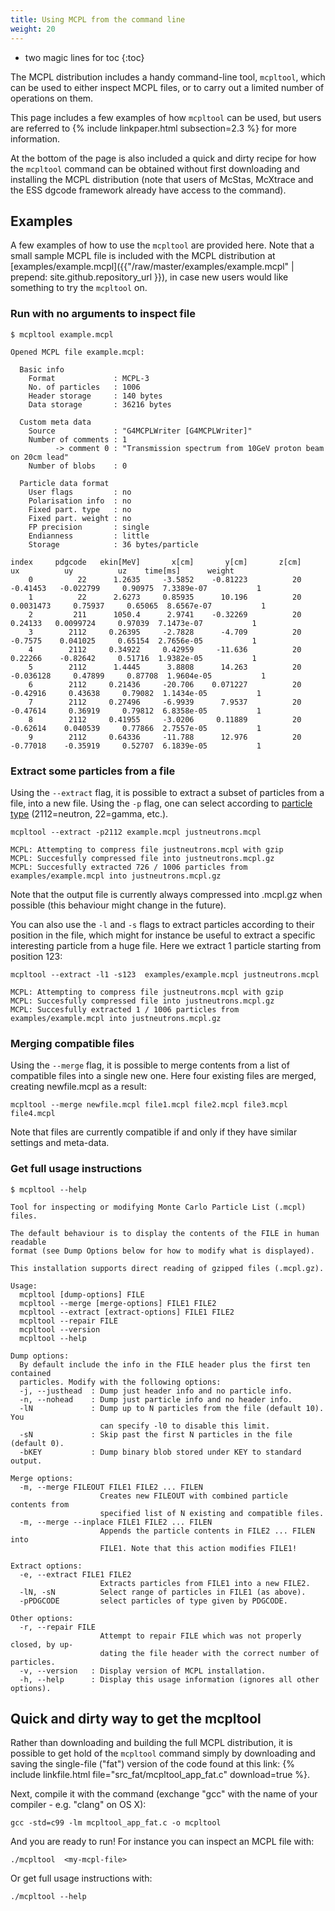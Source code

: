 ```yaml
---
title: Using MCPL from the command line
weight: 20
---
```


- two magic lines for toc
{:toc}

The MCPL distribution includes a handy command-line tool, `mcpltool`, which can
be used to either inspect MCPL files, or to carry out a
limited number of operations on them.

This page includes a few examples of how `mcpltool` can be used, but users are referred to
{% include linkpaper.html subsection=2.3 %} for more information.

At the bottom of the page is also included a quick and dirty recipe for how the `mcpltool` command can be obtained without first downloading and installing the MCPL distribution (note that users of McStas, McXtrace and the ESS dgcode framework already have access to the command).

## Examples

A few examples of how to use the `mcpltool` are provided here. Note that a small sample MCPL file is included with the MCPL distribution at [examples/example.mcpl]({{"/raw/master/examples/example.mcpl" | prepend: site.github.repository_url }}), in case new users would like something to try the `mcpltool` on.

### Run with no arguments to inspect file

```shell
$ mcpltool example.mcpl
```
```
Opened MCPL file example.mcpl:

  Basic info
    Format             : MCPL-3
    No. of particles   : 1006
    Header storage     : 140 bytes
    Data storage       : 36216 bytes

  Custom meta data
    Source             : "G4MCPLWriter [G4MCPLWriter]"
    Number of comments : 1
          -> comment 0 : "Transmission spectrum from 10GeV proton beam on 20cm lead"
    Number of blobs    : 0

  Particle data format
    User flags         : no
    Polarisation info  : no
    Fixed part. type   : no
    Fixed part. weight : no
    FP precision       : single
    Endianness         : little
    Storage            : 36 bytes/particle

index     pdgcode   ekin[MeV]       x[cm]       y[cm]       z[cm]          ux          uy          uz    time[ms]      weight
    0          22      1.2635     -3.5852    -0.81223          20    -0.41453   -0.022799     0.90975  7.3389e-07           1
    1          22      2.6273     0.85935      10.196          20   0.0031473     0.75937     0.65065  8.6567e-07           1
    2         211      1050.4      2.9741    -0.32269          20     0.24133   0.0099724     0.97039  7.1473e-07           1
    3        2112     0.26395     -2.7828      -4.709          20     -0.7575    0.041025     0.65154  2.7656e-05           1
    4        2112     0.34922     0.42959     -11.636          20     0.22266    -0.82642     0.51716  1.9382e-05           1
    5        2112      1.4445      3.8808      14.263          20   -0.036128     0.47899     0.87708  1.9604e-05           1
    6        2112     0.21436     -20.706    0.071227          20    -0.42916     0.43638     0.79082  1.1434e-05           1
    7        2112     0.27496     -6.9939      7.9537          20    -0.47614     0.36919     0.79812  6.8358e-05           1
    8        2112     0.41955     -3.0206     0.11889          20    -0.62614    0.040539     0.77866  2.7557e-05           1
    9        2112     0.64336     -11.788      12.976          20    -0.77018    -0.35919     0.52707  6.1839e-05           1
```

### Extract some particles from a file

Using the `--extract` flag, it is possible to extract a subset of particles from a file, into a new file. Using the `-p` flag, one can select according to [particle type](http://pdg.lbl.gov/2014/reviews/rpp2014-rev-monte-carlo-numbering.pdf) (2112=neutron, 22=gamma, etc.).

```shell
mcpltool --extract -p2112 example.mcpl justneutrons.mcpl
```
```
MCPL: Attempting to compress file justneutrons.mcpl with gzip
MCPL: Succesfully compressed file into justneutrons.mcpl.gz
MCPL: Succesfully extracted 726 / 1006 particles from examples/example.mcpl into justneutrons.mcpl.gz
```

Note that the output file is currently always compressed into .mcpl.gz when possible (this behaviour might change in the future).

You can also use the `-l` and `-s` flags to extract particles according to their position in the file, which might for instance be useful to extract a specific interesting particle from a huge file. Here we extract 1 particle starting from position 123:

```shell
mcpltool --extract -l1 -s123  examples/example.mcpl justneutrons.mcpl
```
```
MCPL: Attempting to compress file justneutrons.mcpl with gzip
MCPL: Succesfully compressed file into justneutrons.mcpl.gz
MCPL: Succesfully extracted 1 / 1006 particles from examples/example.mcpl into justneutrons.mcpl.gz
```

### Merging compatible files

Using the `--merge` flag, it is possible to merge contents from a list of compatible files into a single new one. Here four existing files are merged, creating newfile.mcpl as a result:

```shell
mcpltool --merge newfile.mcpl file1.mcpl file2.mcpl file3.mcpl file4.mcpl
```

Note that files are currently compatible if and only if they have similar settings and meta-data.

### Get full usage instructions

```shell
$ mcpltool --help
```
```
Tool for inspecting or modifying Monte Carlo Particle List (.mcpl) files.

The default behaviour is to display the contents of the FILE in human readable
format (see Dump Options below for how to modify what is displayed).

This installation supports direct reading of gzipped files (.mcpl.gz).

Usage:
  mcpltool [dump-options] FILE
  mcpltool --merge [merge-options] FILE1 FILE2
  mcpltool --extract [extract-options] FILE1 FILE2
  mcpltool --repair FILE
  mcpltool --version
  mcpltool --help

Dump options:
  By default include the info in the FILE header plus the first ten contained
  particles. Modify with the following options:
  -j, --justhead  : Dump just header info and no particle info.
  -n, --nohead    : Dump just particle info and no header info.
  -lN             : Dump up to N particles from the file (default 10). You
                    can specify -l0 to disable this limit.
  -sN             : Skip past the first N particles in the file (default 0).
  -bKEY           : Dump binary blob stored under KEY to standard output.

Merge options:
  -m, --merge FILEOUT FILE1 FILE2 ... FILEN
                    Creates new FILEOUT with combined particle contents from
                    specified list of N existing and compatible files.
  -m, --merge --inplace FILE1 FILE2 ... FILEN
                    Appends the particle contents in FILE2 ... FILEN into
                    FILE1. Note that this action modifies FILE1!

Extract options:
  -e, --extract FILE1 FILE2
                    Extracts particles from FILE1 into a new FILE2.
  -lN, -sN          Select range of particles in FILE1 (as above).
  -pPDGCODE         select particles of type given by PDGCODE.

Other options:
  -r, --repair FILE
                    Attempt to repair FILE which was not properly closed, by up-
                    dating the file header with the correct number of particles.
  -v, --version   : Display version of MCPL installation.
  -h, --help      : Display this usage information (ignores all other options).
```

## Quick and dirty way to get the mcpltool

Rather than downloading and building the full MCPL distribution, it is possible to get hold
of the `mcpltool` command simply by downloading and saving the
single-file ("fat") version of the code found at this link: {% include linkfile.html file="src_fat/mcpltool_app_fat.c" download=true %}.

Next, compile it with the command (exchange "gcc" with the name of your compiler - e.g.
"clang" on OS X):

```shell
gcc -std=c99 -lm mcpltool_app_fat.c -o mcpltool
```

And you are ready to run! For instance you can inspect an MCPL file with:

```shell
./mcpltool  <my-mcpl-file>
```

Or get full usage instructions with:

```shell
./mcpltool --help
```
